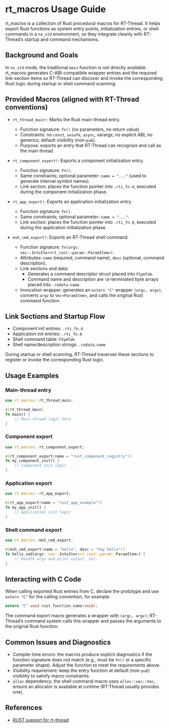 # rt_macros Usage Guide

rt_macros is a collection of Rust procedural macros for RT-Thread. It helps export Rust functions as system entry points, initialization entries, or shell commands in a `no_std` environment, so they integrate cleanly with RT-Thread’s startup and command mechanisms.

## Background and Goals

In `no_std` mode, the traditional `main` function is not directly available. rt_macros generates C-ABI-compatible wrapper entries and the required link-section items so RT-Thread can discover and invoke the corresponding Rust logic during startup or shell command scanning.

## Provided Macros (aligned with RT-Thread conventions)

- `rt_thread_main!`: Marks the Rust main-thread entry.
  - Function signature: `fn()` (no parameters, no return value).
  - Constraints: no `const`, `unsafe`, `async`, varargs; no explicit ABI; no generics; default visibility (non-`pub`).
  - Purpose: exports an entry that RT-Thread can recognize and call as the main thread.

- `rt_component_export!`: Exports a component initialization entry.
  - Function signature: `fn()`.
  - Same constraints; optional parameter: `name = "..."` (used to generate internal symbol names).
  - Link section: places the function pointer into `.rti_fn.4`, executed during the component initialization phase.

- `rt_app_export!`: Exports an application initialization entry.
  - Function signature: `fn()`.
  - Same constraints; optional parameter: `name = "..."`.
  - Link section: places the function pointer into `.rti_fn.6`, executed during the application initialization phase.

- `msh_cmd_export!`: Exports an RT-Thread shell command.
  - Function signature: `fn(args: vec::IntoIter<rt_rust::param::ParamItem>)`.
  - Attributes: `name` (required, command name), `desc` (optional, command description).
  - Link sections and data:
    - Generates a command descriptor struct placed into `FSymTab`.
    - Command name and description are `\0`-terminated byte arrays placed into `.rodata.name`.
  - Invocation wrapper: generates an `extern "C"` wrapper `(argc, argv)`, converts `argv` to `Vec<ParamItem>`, and calls the original Rust command function.

## Link Sections and Startup Flow

- Component init entries: `.rti_fn.4`
- Application init entries: `.rti_fn.6`
- Shell command table: `FSymTab`
- Shell name/description strings: `.rodata.name`

During startup or shell scanning, RT-Thread traverses these sections to register or invoke the corresponding Rust logic.

## Usage Examples

### Main-thread entry
```rust
use rt_macros::rt_thread_main;

#[rt_thread_main]
fn main() {
    // Main thread logic here
}
```

### Component export
```rust
use rt_macros::rt_component_export;

#[rt_component_export(name = "rust_component_registry")]
fn my_component_init() {
    // Component init logic
}
```

### Application export
```rust
use rt_macros::rt_app_export;

#[rt_app_export(name = "rust_app_example")]
fn my_app_init() {
    // Application init logic
}
```

### Shell command export
```rust
use rt_macros::msh_cmd_export;

#[msh_cmd_export(name = "hello", desc = "Say hello")]
fn hello_cmd(args: vec::IntoIter<rt_rust::param::ParamItem>) {
    // Handle args and print output, etc.
}
```

## Interacting with C Code

When calling exported Rust entries from C, declare the prototype and use `extern "C"` for the calling convention, for example:

```c
extern "C" void rust_function_name(void);
```

The command export macro generates a wrapper with `(argc, argv)`; RT-Thread’s command system calls this wrapper and passes the arguments to the original Rust function.

## Common Issues and Diagnostics

- Compile-time errors: the macros produce explicit diagnostics if the function signature does not match (e.g., must be `fn()` or a specific parameter shape). Adjust the function to meet the requirements above.
- Visibility requirement: keep the entry function at default (non-`pub`) visibility to satisfy macro constraints.
- `alloc` dependency: the shell command macro uses `alloc::vec::Vec`, ensure an allocator is available at runtime (RT-Thread usually provides one).

## References

- [RUST support for rt-thread](https://github.com/rust-for-rtthread/rtt_rust)